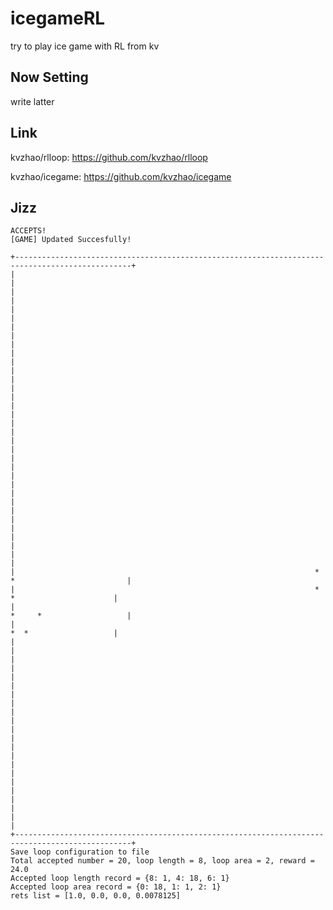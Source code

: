 # icegameRL
try to play ice game with RL from kv

## Now Setting
write latter

## Link
kvzhao/rlloop: https://github.com/kvzhao/rlloop

kvzhao/icegame: https://github.com/kvzhao/icegame


## Jizz

    ACCEPTS!
    [GAME] Updated Succesfully!

    +------------------------------------------------------------------------------------------------+
    |                                                                                                |
    |                                                                                                |
    |                                                                                                |
    |                                                                                                |
    |                                                                                                |
    |                                                                                                |
    |                                                                                                |
    |                                                                                                |
    |                                                                                                |
    |                                                                                                |
    |                                                                                                |
    |                                                                                                |
    |                                                                                                |
    |                                                                                                |
    |                                                                                                |
    |                                                                                                |
    |                                                                                                |
    |                                                                   *  *                         |
    |                                                                   *     *                      |
    |                                                                      *     *                   |
    |                                                                         *  *                   |
    |                                                                                                |
    |                                                                                                |
    |                                                                                                |
    |                                                                                                |
    |                                                                                                |
    |                                                                                                |
    |                                                                                                |
    |                                                                                                |
    |                                                                                                |
    |                                                                                                |
    |                                                                                                |
    +------------------------------------------------------------------------------------------------+
    Save loop configuration to file
    Total accepted number = 20, loop length = 8, loop area = 2, reward = 24.0
    Accepted loop length record = {8: 1, 4: 18, 6: 1}
    Accepted loop area record = {0: 18, 1: 1, 2: 1}
    rets list = [1.0, 0.0, 0.0, 0.0078125]
